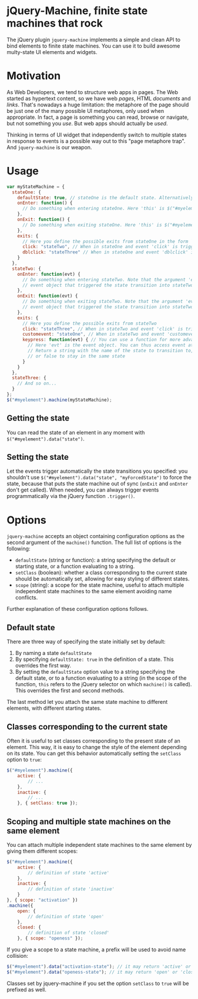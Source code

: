 jQuery-Machine, finite state machines that rock
===============================================

The jQuery plugin `jquery-machine` implements a simple and clean API to bind elements to finite state machines. You can use it to build awesome multy-state UI elements and widgets.


Motivation
==========

As Web Developers, we tend to structure web apps in pages. The Web started as hypertext content, so we have web *pages*, HTML *documents* and *links*. That's nowadays a huge limitation: the metaphore of the page should be just one of the many possible UI metaphores, only used when appropriate. In fact, a page is something you can read, browse or navigate, but not something you _use_. But web apps should actually be _used_.

Thinking in terms of UI widget that independently switch to multiple states in response to events is a possible way out to this "page metaphore trap". And `jquery-machine` is our weapon.


Usage
=====

```javascript
var myStateMachine = {
  stateOne: {
    defaultState: true, // stateOne is the default state. Alternatively, just call the default state "defaultState"
    onEnter: function() {
      // Do something when entering stateOne. Here 'this' is $("#myelement")
    },
    onExit: function() {
      // Do something when exiting stateOne. Here 'this' is $("#myelement")
    },
    exits: {
      // Here you define the possible exits from stateOne in the form `event: "state"`
      click: "stateTwo", // When in stateOne and event 'click' is triggered, state transitions to stateTwo
      dblclick: "stateThree" // When in stateOne and event 'dblclick' is triggered, state transitions to stateThree
    }
  },
  stateTwo: {
    onEnter: function(evt) {
      // Do something when entering stateTwo. Note that the argument 'evt' is the
      // event object that triggered the state transition into stateTwo
    },
    onExit: function(evt) {
      // Do something when exiting stateTwo. Note that the argument 'evt' is the
      // event object that triggered the state transition into stateTwo
    },
    exits: {
      // Here you define the possible exits from stateTwo
      click: "stateThree", // When in stateTwo and event 'click' is triggered, state transitions to stateThree
      customevent: "stateOne", // When in stateTwo and event 'customevent' is triggered, go back to stateOne
      keypress: function(evt) { // You can use a function for more advanced exit conditions
        // Here 'evt' is the event object. You can thus access event attributes like keyCode, which, etc.
        // Return a string with the name of the state to transition to,
        // or false to stay in the same state
      }
    }
  },
  stateThree: {
    // And so on...
  }
};
$("#myelement").machine(myStateMachine);
```

Getting the state
-----------------

You can read the state of an element in any moment with `$("#myelement").data("state")`.


Setting the state
-----------------

Let the events trigger automatically the state transitions you specified: you shouldn't use `$("#myelement").data("state", "myForcedState")` to force the state, because that puts the state machine out of sync (`onExit` and `onEnter` don't get called). When needed, you can always trigger events programmatically via the jQuery function `.trigger()`.


Options
=======

`jquery-machine` accepts an object containing configuration options as the second argument of the `machine()` function. The full list of options is the following:

* `defaultState` (string or function): a string specifying the default or starting state, or a function evaluating to a string.
* `setClass` (boolean): whether a class corresponding to the current state should be automatically set, allowing for easy styling of different states.
* `scope` (string): a scope for the state machine, useful to attach multiple independent state machines to the same element avoiding name conflicts.

Further explanation of these configuration options follows.


Default state
-------------

There are three way of specifying the state initially set by default:

1. By naming a state `defaultState`
2. By specifying `defaultState: true` in the definition of a state. This overrides the first way.
3. By setting the `defaultState` option value to a string specifying the default state, or to a function evaluating to a string (in the scope of the function, `this` refers to the jQuery selector on which `machine()` is called). This overrides the first and second methods.

The last method let you attach the same state machine to different elements, with different starting states.


Classes corresponding to the current state
------------------------------------------

Often it is useful to set classes corresponding to the present state of an element. This way, it is easy to change the style of the element depending on its state. You can get this behavior automatically setting the `setClass` option to `true`:

```javascript
$("#myelement").machine({
	active: {
		// ...
	},
	inactive: {
		// ...
	}, { setClass: true });
```


Scoping and multiple state machines on the same element
-------------------------------------------------------

You can attach multiple independent state machines to the same element by giving them different scopes:

```javascript
$("#myelement").machine({
	active: {
		// definition of state 'active'
	},
	inactive: {
		// definition of state 'inactive'
	}
}, { scope: "activation" })
.machine({
	open: {
		// definition of state 'open'
	},
	closed: {
		// definition of state 'closed'
	}, { scope: "openess" });
```

If you give a scope to a state machine, a prefix will be used to avoid name collision:

```javascript
$("#myelement").data("activation-state"); // it may return 'active' or 'inactive'
$("#myelement").data("openess-state"); // it may return 'open' or 'closed'
```

Classes set by jquery-machine if you set the option `setClass` to `true` will be prefixed as well.
